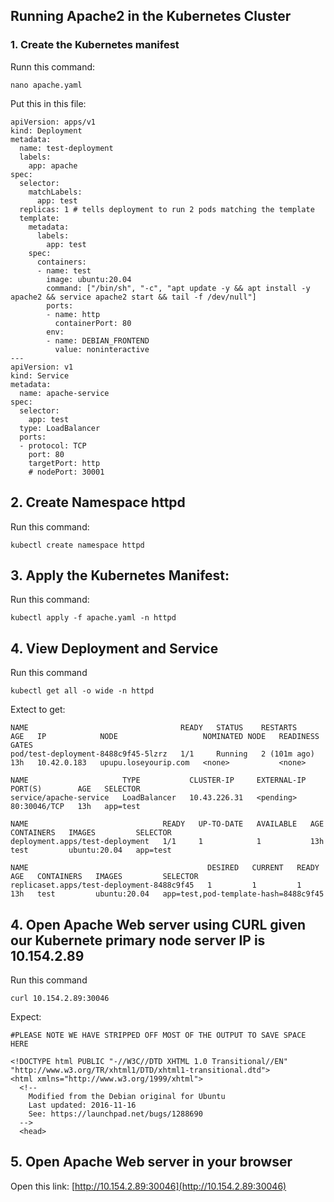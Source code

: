 ## Running Apache2 in the Kubernetes Cluster

### 1. Create the Kubernetes manifest
Runn this command:
```
nano apache.yaml
```
Put this in this file:
```
apiVersion: apps/v1
kind: Deployment
metadata:
  name: test-deployment
  labels:
    app: apache
spec:
  selector:
    matchLabels:
      app: test
  replicas: 1 # tells deployment to run 2 pods matching the template
  template:
    metadata:
      labels:
        app: test
    spec:
      containers:
      - name: test
        image: ubuntu:20.04
        command: ["/bin/sh", "-c", "apt update -y && apt install -y apache2 && service apache2 start && tail -f /dev/null"]
        ports:
        - name: http
          containerPort: 80
        env:
        - name: DEBIAN_FRONTEND
          value: noninteractive
---
apiVersion: v1
kind: Service
metadata:
  name: apache-service
spec:
  selector:
    app: test
  type: LoadBalancer
  ports:
  - protocol: TCP
    port: 80
    targetPort: http
    # nodePort: 30001
```

## 2. Create Namespace httpd
Run this command:
```
kubectl create namespace httpd
```

## 3. Apply the Kubernetes Manifest:
Run this command:
```
kubectl apply -f apache.yaml -n httpd
```

## 4. View Deployment and Service
Run this command
```
kubectl get all -o wide -n httpd
```
Extect to get:
```
NAME                                  READY   STATUS    RESTARTS       AGE   IP            NODE                   NOMINATED NODE   READINESS GATES
pod/test-deployment-8488c9f45-5lzrz   1/1     Running   2 (101m ago)   13h   10.42.0.183   upupu.loseyourip.com   <none>           <none>

NAME                     TYPE           CLUSTER-IP     EXTERNAL-IP   PORT(S)        AGE   SELECTOR
service/apache-service   LoadBalancer   10.43.226.31   <pending>     80:30046/TCP   13h   app=test

NAME                              READY   UP-TO-DATE   AVAILABLE   AGE   CONTAINERS   IMAGES         SELECTOR
deployment.apps/test-deployment   1/1     1            1           13h   test         ubuntu:20.04   app=test

NAME                                        DESIRED   CURRENT   READY   AGE   CONTAINERS   IMAGES         SELECTOR
replicaset.apps/test-deployment-8488c9f45   1         1         1       13h   test         ubuntu:20.04   app=test,pod-template-hash=8488c9f45
```

## 4. Open Apache Web server using CURL given our Kubernete primary node server IP is 10.154.2.89
Run this command
```
curl 10.154.2.89:30046
```
Expect:
```
#PLEASE NOTE WE HAVE STRIPPED OFF MOST OF THE OUTPUT TO SAVE SPACE HERE

<!DOCTYPE html PUBLIC "-//W3C//DTD XHTML 1.0 Transitional//EN" "http://www.w3.org/TR/xhtml1/DTD/xhtml1-transitional.dtd">
<html xmlns="http://www.w3.org/1999/xhtml">
  <!--
    Modified from the Debian original for Ubuntu
    Last updated: 2016-11-16
    See: https://launchpad.net/bugs/1288690
  -->
  <head>

``` 


## 5. Open Apache Web server in your browser
Open this link:
[http://10.154.2.89:30046](http://10.154.2.89:30046)



